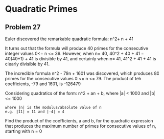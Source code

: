 # Quadratic Primes
## Problem 27

Euler discovered the remarkable quadratic formula:
	n^2+ n + 41

It turns out that the formula will produce 40 primes for the consecutive integer values 0<= n <= 39. However, when
n= 40, 40^2 + 40 + 41 = 40(40+1) + 41 is divisible by 41, and certainly when n= 41, 41^2 + 41 + 41 is clearly divisible by 41.

The incredible formula n^2 - 79n + 1601 was discovered, which produces 80 primes for the consecutive values 0 <= n <= 79. The
product of teh coefficients, -79 and 1601, is -126479

Considering quadratics of the form:
	n^2 + an + b, where |a| < 1000 and |b| <= 1000

	where |n| is the modulus/absolute value of n
	e.g. |11| = 11 and |-4| = 4

Find the product of the coefficients, a and b, for the quadratic expression that produces the maximum number of primes for 
consecutive values of n, starting with n = 0 
